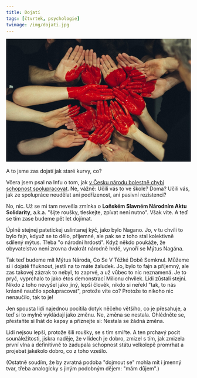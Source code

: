 ```yaml
---
title: Dojatí
tags: [čtvrtek, psychologie]
twimage: /img/dojati.jpg
---
```


![cover](/img/dojati.jpg)

A to jsme zas dojatí jak staré kurvy, co?

Včera jsem psal na Infu o tom, jak [v Česku národu bolestně chybí schopnost spolupracovat](https://www.info.cz/nazory/v-pandemii-se-ukazal-hlavni-problem-neumime-spolupracovat). Ne, vážně: Učili vás to ve škole? Doma? Učili vás, jak ze spolupráce neudělat ani podřízenost, ani pasivní rezistenci? 

No, nic. Už se mi tam nevešla zmínka o **Loňském Slavném Národním Aktu Solidarity**, a.k.a. "šijte roušky, tleskejte, zpívat není nutno". Však víte. A teď se tím zase budeme pět let dojímat.

Úplně stejnej patetickej uslintanej kýč, jako bylo Nagano. Jo, v tu chvíli to bylo fajn, kdyuž se to dělo, příjemné, ale pak se z toho stal kolektivně sdílený mýtus. Třeba "o národní hrdosti". Když někdo poukáže, že obyvatelstvo není zrovna dvakrát národně hrdé, vynoří se Mýtus Nagána.

Tak teď budeme mít Mýtus Národa, Co Se V Těžké Době Semknul. Můžeme si i dojatě fňuknout, jestli na to máte žaludek. Jo, bylo to fajn a příjemný, ale zas takovej zázrak to nebyl, to zaprvé, a už vůbec to nic neznamená. Je to pryč, vyprchalo to jako étos demonstrací Milionu chvilek. Lidi zůstali stejní. Nikdo z toho nevyšel jako jiný, lepší člověk, nikdo si neřekl "tak, to nás krásně naučilo spolupracovat", protože víte co? Protože to nikoho nic nenaučilo, tak to je!

Jen spousta lidí najednou pocítila dotyk něčeho většího, co je přesahuje, a teď si to mylně vykládají jako změnu. Ne, změna se nestala. Ohlédněte se, přestaňte si lhát do kapsy a přiznejte si: Nestala se žádná změna.

Lidi nejsou lepší, protože šili roušky, se s tím smiřte. A ten prchavý pocit sounáležitosti, jiskra naděje, že v lidech je dobro, zmizel s tím, jak zmizela první vlna a definitivně to zadupala schopnost státu velkolepě promrhat a projebat jakékolo dobro, co z toho vzešlo.

(Ostatně soudím, že by zvratná podoba "dojmout se" mohla mít i jmenný tvar, třeba analogicky s jiným podobným dějem: "mám důjem".)